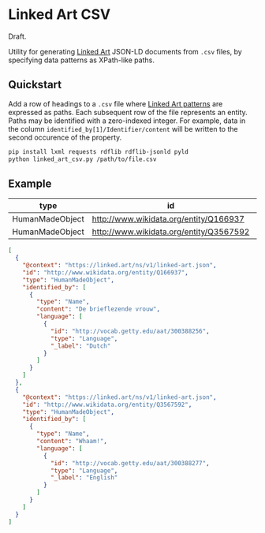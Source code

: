 # Linked Art CSV

Draft.

Utility for generating [Linked Art](https://linked.art/) JSON-LD documents from `.csv` files, by specifying data patterns as XPath-like paths.

## Quickstart

Add a row of headings to a `.csv` file where [Linked Art patterns](https://linked.art/model/index.html) are expressed as paths. Each subsequent row of the file represents an entity. Paths may be identified with a zero-indexed integer. For example, data in the column `identified_by[1]/Identifier/content` will be written to the second occurence of the property.

```bash
pip install lxml requests rdflib rdflib-jsonld pyld
python linked_art_csv.py /path/to/file.csv
```

## Example

| type            | id                                      | identified_by/Name/content | identified_by/Name/langauge/Language/id  | identified_by/Name/language/Language/_label |
|-----------------|-----------------------------------------|----------------------------|------------------------------------------|---------------------------------------------|
| HumanMadeObject | http://www.wikidata.org/entity/Q166937  | De brieflezende vrouw      | http://vocab.getty.edu/aat/300388256     | Dutch                                       |
| HumanMadeObject | http://www.wikidata.org/entity/Q3567592 | Whaam!                     | http://vocab.getty.edu/aat/300388277     | English                                     |


```json
[
  {
    "@context": "https://linked.art/ns/v1/linked-art.json",
    "id": "http://www.wikidata.org/entity/Q166937",
    "type": "HumanMadeObject",
    "identified_by": [
      {
        "type": "Name",
        "content": "De brieflezende vrouw",
        "language": [
          {
            "id": "http://vocab.getty.edu/aat/300388256",
            "type": "Language",
            "_label": "Dutch"
          }
        ]
      }
    ]
  },
  {
    "@context": "https://linked.art/ns/v1/linked-art.json",
    "id": "http://www.wikidata.org/entity/Q3567592",
    "type": "HumanMadeObject",
    "identified_by": [
      {
        "type": "Name",
        "content": "Whaam!",
        "language": [
          {
            "id": "http://vocab.getty.edu/aat/300388277",
            "type": "Language",
            "_label": "English"
          }
        ]
      }
    ]
  }
]
```
